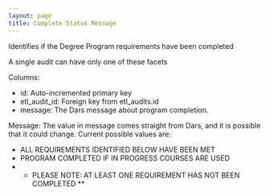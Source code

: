 ```yaml
---
layout: page
title: Complete Status Message
---
```


Identifies if the Degree Program requirements have been completed

A single audit can have only one of these facets

Columns:
- id: Auto-incremented primary key
- etl_audit_id: Foreign key from etl_audits.id
- message: The Dars message about program completion.

Message:
The value in message comes straight from Dars, and it is possible that it could change. Current possible values are:
- ALL REQUIREMENTS IDENTIFIED BELOW HAVE BEEN MET
- PROGRAM COMPLETED IF IN PROGRESS COURSES ARE USED
- * PLEASE NOTE: AT LEAST ONE REQUIREMENT HAS NOT BEEN COMPLETED **
